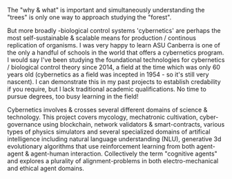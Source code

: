 The "why & what" is important and simultaneously understanding the "trees" is only one way to approach studying the "forest". 



But more broadly -biological control systems 'cybernetics' are perhaps the most self-sustainable & scalable means for production / continous replication of organisms.
I was very happy to learn ASU Canberra is one of the only a handful of schools in the world that offers a cybernetics program. 
I would say I've been studying the foundational technologies for cybernetics / biological control theory since 2014, a field at the time which was only 60 years old (cybernetics as a field was incepted in 1954 - so it's still very nascent).    I can demonstrate this in my past projects to establish credability if you require, but I lack traditional academic qualifications.  No time to pursue degrees, too busy learning in the field! 



Cybernetics involves & crosses several different domains of science & technology.  This project covers mycology, mechatronic cultivation, cyber-governance using blockchain, network validators & smart-contracts, various types of physics simulators and several specialized domains of artifical intelligence including natural language understanding (NLU), generative 3d evolutionary algorithms that use reinforcement learning from both agent-agent & agent-human interaction.  Collectively the term "cognitive agents" and explores a plurality of alignment-problems in both electro-mechanical and ethical agent domains.  




